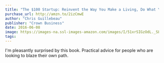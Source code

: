 ```yaml
---
title: "The $100 Startup: Reinvent the Way You Make a Living, Do What You Love, and Create a New Future"
purchase_url: http://amzn.to/2izCmwE
author: "Chris Guillebeau"
publisher: "Crown Business"
date: 2016-06-08
image: https://images-na.ssl-images-amazon.com/images/I/51xrSIGzOdL._SL75_.jpg
tags:
---
```


I'm pleasantly surprised by this book. Practical advice for people who are looking to blaze their own path.
